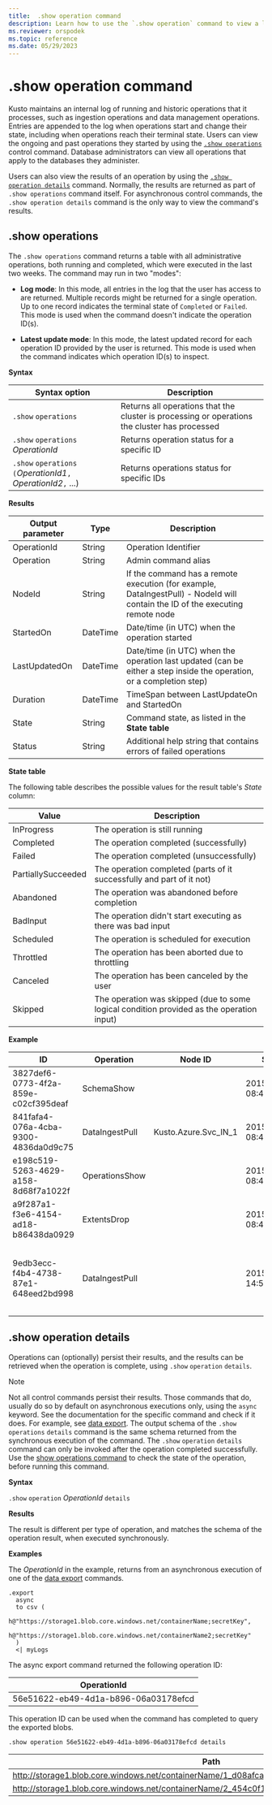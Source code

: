 ```yaml
---
title:  .show operation command
description: Learn how to use the `.show operation` command to view a log of the administrative operations that are currently running or completed.
ms.reviewer: orspodek
ms.topic: reference
ms.date: 05/29/2023
---
```


# .show operation command

Kusto maintains an internal log of running and historic operations that it processes, such as ingestion operations and data management operations.
Entries are appended to the log when operations start and change their state, including when operations reach their terminal state.
Users can view the ongoing and past operations they started by using the [`.show operations`](#show-operations) control command.
Database administrators can view all operations that apply to the databases they administer.

Users can also view the results of an operation by using the [`.show operation details`](#show-operations)
command. Normally, the results are returned as part of `.show operations` command itself. For asynchronous
control commands, the `.show operation details` command is the only way to view the command's results.

## .show operations

The `.show operations` command returns a table with all administrative operations, both running and completed,
which were executed in the last two weeks. The command may run in two "modes":

* **Log mode**: In this mode, all entries in the log that the user has access to
  are returned. Multiple records might be returned for a single operation. Up to one record indicates the terminal state of `Completed` or `Failed`. This mode is used when the command doesn't indicate the operation ID(s).

* **Latest update mode**: In this mode, the latest updated record for each operation ID
  provided by the user is returned. This mode is used when the command indicates which operation ID(s) to inspect.

**Syntax**

|Syntax option|Description|
|---|---|
|`.show` `operations`              |Returns all operations that the cluster is processing or operations the cluster has processed|
|`.show` `operations` *OperationId*|Returns operation status for a specific ID|
|`.show` `operations` `(`*OperationId1*`,` *OperationId2*`,` ...)|Returns operations status for specific IDs|

**Results**

|Output parameter |Type |Description|
|---|---|---|
|OperationId |String |Operation Identifier|
|Operation |String |Admin command alias|
|NodeId |String |If the command has a remote execution (for example, DataIngestPull) - NodeId will contain the ID of the executing remote node|
|StartedOn |DateTime |Date/time (in UTC) when the operation started|
|LastUpdatedOn |DateTime |Date/time (in UTC) when the operation last updated (can be either a step inside the operation, or a completion step)|
|Duration |DateTime |TimeSpan between LastUpdateOn and StartedOn|
|State |String |Command state, as listed in the **State table**|
|Status |String |Additional help string that contains errors of failed operations|

**State table**

The following table describes the possible values for the result table's *State* column:

|Value             |Description|
|------------------|-----------|
|InProgress        |The operation is still running|
|Completed         |The operation completed (successfully)|
|Failed            |The operation completed (unsuccessfully)|
|PartiallySucceeded|The operation completed (parts of it successfully and part of it not)|
|Abandoned         |The operation was abandoned before completion|
|BadInput          |The operation didn't start executing as there was bad input|
|Scheduled         |The operation is scheduled for execution|
|Throttled         |The operation has been aborted due to throttling|
|Canceled         |The operation has been canceled by the user|
|Skipped           |The operation was skipped (due to some logical condition provided as the operation input)|

**Example**

|ID |Operation |Node ID |Started On |Last Updated On |Duration |State |Status |
|--|--|--|--|--|--|--|--|
|3827def6-0773-4f2a-859e-c02cf395deaf |SchemaShow | |2015-01-06 08:47:01.0000000 |2015-01-06 08:47:01.0000000 |0001-01-01 00:00:00.0000000 |Completed |
|841fafa4-076a-4cba-9300-4836da0d9c75 |DataIngestPull |Kusto.Azure.Svc_IN_1 |2015-01-06 08:47:02.0000000 |2015-01-06 08:48:19.0000000 |0001-01-01 00:01:17.0000000 |Completed |
|e198c519-5263-4629-a158-8d68f7a1022f |OperationsShow | |2015-01-06 08:47:18.0000000 |2015-01-06 08:47:18.0000000 |0001-01-01 00:00:00.0000000 |Completed |
|a9f287a1-f3e6-4154-ad18-b86438da0929 |ExtentsDrop | |2015-01-11 08:41:01.0000000 |0001-01-01 00:00:00.0000000 |0001-01-01 00:00:00.0000000 |InProgress |
|9edb3ecc-f4b4-4738-87e1-648eed2bd998 |DataIngestPull | |2015-01-10 14:57:41.0000000 |2015-01-10 14:57:41.0000000 |0001-01-01 00:00:00.0000000 |Failed |Collection was modified. Enumeration operation may not execute. |

## .show operation details

Operations can (optionally) persist their results, and the results can be retrieved when the operation is complete, using `.show` `operation` `details`.

> [!NOTE]
> Not all control commands persist their results. Those commands that do, usually do so by default on asynchronous executions only, using the `async` keyword. See the documentation for the specific command and check if it does. For example, see [data export](data-export/index.md).
> The output schema of the `.show` `operations` `details` command is the same schema returned from the synchronous execution of the command.
> The `.show` `operation` `details` command can only be invoked after the operation completed successfully. Use the [show operations command](#show-operations) to check the state of the operation, before running this command.

**Syntax**

`.show` `operation` *OperationId* `details`

**Results**

The result is different per type of operation, and matches the schema of the operation result, when executed synchronously.

**Examples**

The *OperationId* in the example, returns from an asynchronous execution of one
of the [data export](../management/data-export/index.md) commands.

```kusto
.export 
  async 
  to csv ( 
    h@"https://storage1.blob.core.windows.net/containerName;secretKey", 
    h@"https://storage1.blob.core.windows.net/containerName2;secretKey" 
  ) 
  <| myLogs 
```

The async export command returned the following operation ID:

|OperationId|
|---|
|56e51622-eb49-4d1a-b896-06a03178efcd|

This operation ID can be used when the command has completed to query the exported blobs.

```kusto
.show operation 56e51622-eb49-4d1a-b896-06a03178efcd details 
```

|Path|NumRecords |
|---|---|
|http://storage1.blob.core.windows.net/containerName/1_d08afcae2f044c1092b279412dcb571b.csv|10|
|http://storage1.blob.core.windows.net/containerName/2_454c0f1359e24795b6529da8a0101330.csv|15|
